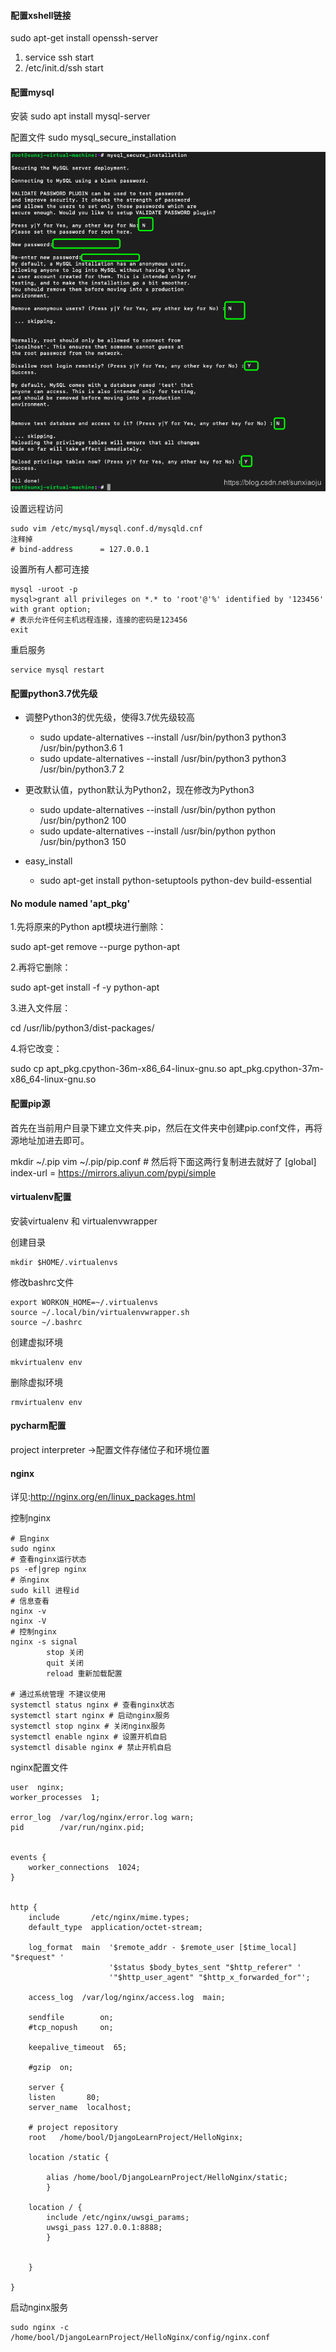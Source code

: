 #### 配置xshell链接

sudo apt-get install openssh-server

1. service ssh start
2. /etc/init.d/ssh start

#### 配置mysql

安装 sudo apt install mysql-server

配置文件 sudo mysql_secure_installation

![img](..\图片\ubuntu00.jpg)

设置远程访问

```
sudo vim /etc/mysql/mysql.conf.d/mysqld.cnf
注释掉
# bind-address      = 127.0.0.1
```

设置所有人都可连接

```
mysql -uroot -p
mysql>grant all privileges on *.* to 'root'@'%' identified by '123456' with grant option;
# 表示允许任何主机远程连接，连接的密码是123456
exit
```

重启服务

```
service mysql restart
```

#### 配置python3.7优先级

- 调整Python3的优先级，使得3.7优先级较高
  - sudo update-alternatives --install /usr/bin/python3 python3 /usr/bin/python3.6 1
  - sudo update-alternatives --install /usr/bin/python3 python3 /usr/bin/python3.7 2

- 更改默认值，python默认为Python2，现在修改为Python3
  - sudo update-alternatives --install /usr/bin/python python /usr/bin/python2 100
  - sudo update-alternatives --install /usr/bin/python python /usr/bin/python3 150

- easy_install
  - sudo apt-get install python-setuptools python-dev build-essential

#### No module named 'apt_pkg'

1.先将原来的Python apt模块进行删除：

sudo apt-get remove --purge python-apt

2.再将它删除：

sudo apt-get install -f -y python-apt

3.进入文件层：

cd /usr/lib/python3/dist-packages/

4.将它改变：

sudo cp apt_pkg.cpython-36m-x86_64-linux-gnu.so apt_pkg.cpython-37m-x86_64-linux-gnu.so


#### 配置pip源

首先在当前用户目录下建立文件夹.pip，然后在文件夹中创建pip.conf文件，再将源地址加进去即可。

mkdir ~/.pip
vim ~/.pip/pip.conf
\# 然后将下面这两行复制进去就好了
[global]
index-url = https://mirrors.aliyun.com/pypi/simple

#### virtualenv配置

安装virtualenv 和 virtualenvwrapper

创建目录

```
mkdir $HOME/.virtualenvs
```

修改bashrc文件

```
export WORKON_HOME=~/.virtualenvs
source ~/.local/bin/virtualenvwrapper.sh
source ~/.bashrc
```

创建虚拟环境

```
mkvirtualenv env
```

删除虚拟环境

```
rmvirtualenv env
```



#### pycharm配置

project interpreter ->配置文件存储位子和环境位置

















#### nginx

 详见:http://nginx.org/en/linux_packages.html

控制nginx

```
# 启nginx
sudo nginx
# 查看nginx运行状态
ps -ef|grep nginx
# 杀nginx
sudo kill 进程id
# 信息查看
nginx -v
nginx -V
# 控制nginx
nginx -s signal
		stop 关闭
		quit 关闭
		reload 重新加载配置
		
# 通过系统管理 不建议使用
systemctl status nginx # 查看nginx状态
systemctl start nginx # 启动nginx服务
systemctl stop nginx # 关闭nginx服务
systemctl enable nginx # 设置开机自启
systemctl disable nginx # 禁止开机自启
```

nginx配置文件

```
user  nginx;
worker_processes  1;

error_log  /var/log/nginx/error.log warn;
pid        /var/run/nginx.pid;


events {
    worker_connections  1024;
}


http {
    include       /etc/nginx/mime.types;
    default_type  application/octet-stream;

    log_format  main  '$remote_addr - $remote_user [$time_local] "$request" '
                      '$status $body_bytes_sent "$http_referer" '
                      '"$http_user_agent" "$http_x_forwarded_for"';

    access_log  /var/log/nginx/access.log  main;

    sendfile        on;
    #tcp_nopush     on;

    keepalive_timeout  65;

    #gzip  on;

    server {
    listen       80;
    server_name  localhost;

    # project repository
    root   /home/bool/DjangoLearnProject/HelloNginx;

    location /static {

        alias /home/bool/DjangoLearnProject/HelloNginx/static;
        }

    location / {
        include /etc/nginx/uwsgi_params;
        uwsgi_pass 127.0.0.1:8888;
        }


    }

}
```

启动nginx服务

```
sudo nginx -c /home/bool/DjangoLearnProject/HelloNginx/config/nginx.conf
```

